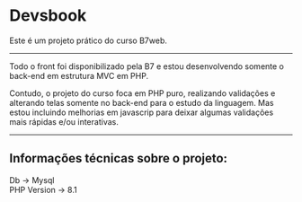 <h1>Devsbook</h1>
Este é um projeto prático do curso B7web.

<hr>

Todo o front foi disponibilizado pela B7 e estou desenvolvendo somente o back-end em estrutura MVC em PHP. 

Contudo, o projeto do curso foca em PHP puro, realizando validações e alterando telas somente no back-end para o estudo da linguagem. Mas estou incluindo melhorias em javascrip para deixar algumas validações mais rápidas e/ou interativas.

<hr>

<h2>Informações técnicas sobre o projeto:</h2>

Db -> Mysql
<br>
PHP Version -> 8.1
